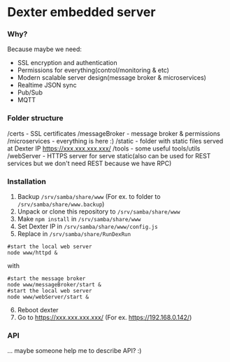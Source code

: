 
# Dexter embedded server

### Why?

Because maybe we need:
- SSL encryption and authentication
- Permissions for everything(control/monitoring & etc)
- Modern scalable server design(message broker & microservices)
- Realtime JSON sync
- Pub/Sub
- MQTT

### Folder structure

/certs - SSL certificates
/messageBroker - message broker & permissions
/microservices - everything is here :)
/static - folder with static files served at Dexter IP https://xxx.xxx.xxx.xxx/
/tools - some useful tools/utils
/webServer - HTTPS server for serve static(also can be used for REST services but we don't need REST because we have RPC)

### Installation

1. Backup `/srv/samba/share/www` (For ex. to folder to `/srv/samba/share/www.backup`)
2. Unpack or clone this repository to `/srv/samba/share/www`
3. Make `npm install` in `/srv/samba/share/www`
4. Set Dexter IP in `/srv/samba/share/www/config.js`
5. Replace in `/srv/samba/share/RunDexRun`
```
#start the local web server
node www/httpd &
```
with
```
#start the message broker
node www/messageBroker/start &
#start the local web server
node www/webServer/start &
```
6. Reboot dexter
7. Go to https://xxx.xxx.xxx.xxx/ (For ex. https://192.168.0.142/)


### API

... maybe someone help me to describe API? :)

